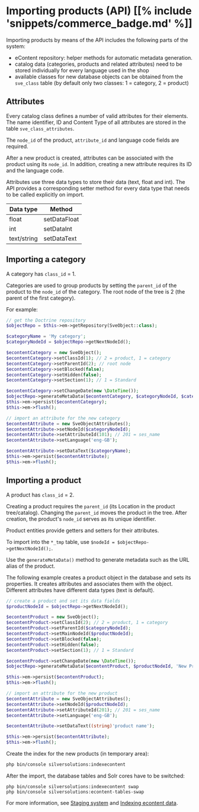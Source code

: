 # Importing products (API) [[% include 'snippets/commerce_badge.md' %]]

Importing products by means of the API includes the following parts of the system:

- eContent repository: helper methods for automatic metadata generation.
- catalog data (categories, products and related attributes) need to be stored individually for every language used in the shop
- available classes for new database objects can be obtained from the `sve_class` table (by default only two classes: 1 = category, 2 = product)

## Attributes

Every catalog class defines a number of valid attributes for their elements. The name identifier, ID and Content Type of all attributes are stored in the table `sve_class_attributes`.

The `node_id` of the product, `attribute_id` and language code fields are required.

After a new product is created, attributes can be associated with the product using its `node_id`.
In addition, creating a new attribute requires its ID and the language code.

Attributes use three data types to store their data (text, float and int).
The API provides a corresponding setter method for every data type that needs to be called explicitly on import.

|Data type|Method|
|--- |--- |
|float|setDataFloat|
|int|setDataInt|
|text/string|setDataText|

## Importing a category

A category has `class_id` = 1.

Categories are used to group products by setting the `parent_id` of the product to the `node_id` of the category.
The root node of the tree is 2 (the parent of the first category).

For example:

``` php
// get the Doctrine repository
$objectRepo = $this->em->getRepository(SveObject::class);

$categoryName = 'My category';
$categoryNodeId = $objectRepo->getNextNodeId();

$econtentCategory = new SveObject();
$econtentCategory->setClassId(1); // 2 = product, 1 = category
$econtentCategory->setParentId(2); // root node
$econtentCategory->setBlocked(false);
$econtentCategory->setHidden(false);
$econtentCategory->setSection(1); // 1 = Standard

$econtentCategory->setChangeDate(new \DateTime());
$objectRepo->generateMetaData($econtentCategory, $categoryNodeId, $categoryName);
$this->em->persist($econtentCategory);
$this->em->flush();

// import an attribute for the new category
$econtentAttribute = new SveObjectAttributes();
$econtentAttribute->setNodeId($categoryNodeId);
$econtentAttribute->setAttributeId(101); // 201 = ses_name
$econtentAttribute->setLanguage('eng-GB');

$econtentAttribute->setDataText($categoryName);
$this->em->persist($econtentAttribute);
$this->em->flush();
```

## Importing a product

A product has `class_id` = 2.

Creating a product requires the `parent_id` (its Location in the product tree/catalog).
Changing the `parent_id` moves the product in the tree. After creation, the product's `node_id` serves as its unique identifier.

Product entities provide getters and setters for their attributes.

To import into the `*_tmp` table, use `$nodeId = $objectRepo->getNextNodeId();`.

Use the `generateMetaData()` method to generate metadata such as the URL alias of the product.

The following example creates a product object in the database and sets its properties.
It creates attributes and associates them with the object.
Different attributes have different data types (text is default).

``` php
// create a product and set its data fields
$productNodeId = $objectRepo->getNextNodeId();

$econtentProduct = new SveObject();
$econtentProduct->setClassId(2); // 2 = product, 1 = category
$econtentProduct->setParentId($categoryNodeId);
$econtentProduct->setMainNodeId($productNodeId);
$econtentProduct->setBlocked(false);
$econtentProduct->setHidden(false);
$econtentProduct->setSection(1); // 1 = Standard

$econtentProduct->setChangeDate(new \DateTime());
$objectRepo->generateMetaData($econtentProduct, $productNodeId, 'New Product');

$this->em->persist($econtentProduct);
$this->em->flush();

// import an attribute for the new product
$econtentAttribute = new SveObjectAttributes();
$econtentAttribute->setNodeId($productNodeId);
$econtentAttribute->setAttributeId(201); // 201 = ses_name
$econtentAttribute->setLanguage('eng-GB');

$econtentAttribute->setDataText((string)'product name');

$this->em->persist($econtentAttribute);
$this->em->flush();
```

Create the index for the new products (in temporary area):

``` bash
php bin/console silversolutions:indexecontent
```

After the import, the database tables and Solr cores have to be switched:

``` 
php bin/console silversolutions:indexecontent swap
php bin/console silversolutions:econtent-tables-swap
```

For more information, see [Staging system](../../econtent_features/staging_system.md) and [Indexing econtent data](../../econtent_features/indexing_econtent_data/indexing_econtent_data.md).
